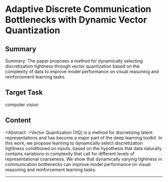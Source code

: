 # Adaptive Discrete Communication Bottlenecks with Dynamic Vector Quantization

## Summary

Summary: The paper proposes a method for dynamically selecting discretization tightness through vector quantization based on the complexity of data to improve model performance on visual reasoning and reinforcement learning tasks.


## Target Task

computer vision

## Content

<Abstract: >Vector Quantization (VQ) is a method for discretizing latent representations and has become a major part of the deep learning toolkit. In this work, we propose learning to dynamically select discretization tightness conditioned on inputs, based on the hypothesis that data naturally contains variations in complexity that call for different levels of representational coarseness. We show that dynamically varying tightness in communication bottlenecks can improve model performance on visual reasoning and reinforcement learning tasks.



---

